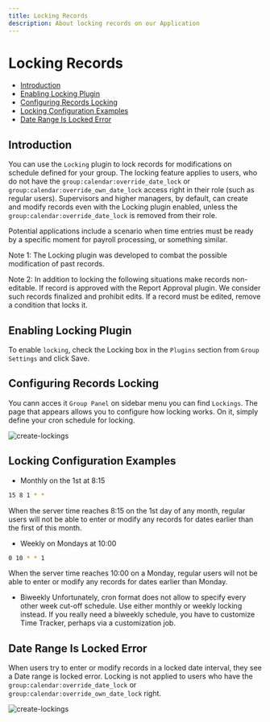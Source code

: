 ```yaml
---
title: Locking Records
description: About locking records on our Application
---
```


# Locking Records

- [Introduction](#introduction)
- [Enabling Locking Plugin](#enable)
- [Configuring Records Locking](#configure)
- [Locking Configuration Examples](#examples)
- [Date Range Is Locked Error](#error)

<a name="introduction"></a>
## Introduction

You can use the `Locking` plugin to lock records for modifications on schedule defined for your group. The locking feature applies to users, who do not have the `group:calendar:override_date_lock` or `group:calendar:override_own_date_lock` access right in their role (such as regular users). Supervisors and higher managers, by default, can create and modify records even with the Locking plugin enabled, unless the `group:calendar:override_date_lock` is removed from their role.

Potential applications include a scenario when time entries must be ready by a specific moment for payroll processing, or something similar.

Note 1: The Locking plugin was developed to combat the possible modification of past records.

Note 2: In addition to locking the following situations make records non-editable.
If record is approved with the Report Approval plugin.
We consider such records finalized and prohibit edits. If a record must be edited, remove a condition that locks it.

<a name="enable"></a>
## Enabling Locking Plugin

To enable `locking`, check the Locking box in the `Plugins` section from `Group Settings` and click Save.

<a name="configure"></a>
## Configuring Records Locking

You cann acces it `Group Panel` on sidebar menu you can find `Lockings`. The page that appears allows you to configure how locking works. On it, simply define your cron schedule for locking.

![create-lockings](https://raw.githubusercontent.com/zaimea/zaimea-docs/main/preview/lockings.jpg)

<a name="examples"></a>
## Locking Configuration Examples

- Monthly on the 1st at 8:15
```bash
15 8 1 * *
```
When the server time reaches 8:15 on the 1st day of any month, regular users will not be able to enter or modify any records for dates earlier than the first of this month.

- Weekly on Mondays at 10:00
```bash
0 10 * * 1
```
When the server time reaches 10:00 on a Monday, regular users will not be able to enter or modify any records for dates earlier than Monday.
- Biweekly
Unfortunately, cron format does not allow to specify every other week cut-off schedule. Use either monthly or weekly locking instead. If you really need a biweekly schedule, you have to customize Time Tracker, perhaps via a customization job.

<a name="error"> </a>
## Date Range Is Locked Error

When users try to enter or modify records in a locked date interval, they see a Date range is locked error. Locking is not applied to users who have the `group:calendar:override_date_lock` or `group:calendar:override_own_date_lock` right.

![create-lockings](https://raw.githubusercontent.com/zaimea/zaimea-docs/main/preview/locking-error.jpg)
